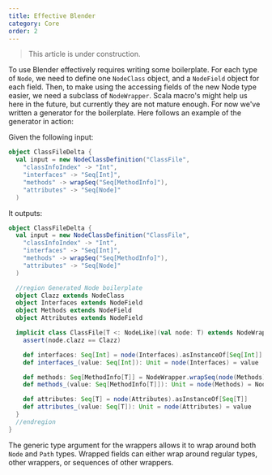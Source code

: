 ```yaml
---
title: Effective Blender
category: Core
order: 2
---
```


> This article is under construction.

To use Blender effectively requires writing some boilerplate. For each type of `Node`, we need to define one `NodeClass` object, and a `NodeField` object for each field. Then, to make using the accessing fields of the new Node type easier, we need a subclass of `NodeWrapper`. Scala macro's might help us here in the future, but currently they are not mature enough. For now we've written a generator for the boilerplate. Here follows an example of the generator in action:

Given the following input:
```scala
object ClassFileDelta {
  val input = new NodeClassDefinition("ClassFile", 
    "classInfoIndex" -> "Int",
    "interfaces" -> "Seq[Int]",
    "methods" -> wrapSeq("Seq[MethodInfo]"),
    "attributes" -> "Seq[Node]"
  )
```
It outputs:
```scala
object ClassFileDelta {
  val input = new NodeClassDefinition("ClassFile", 
    "classInfoIndex" -> "Int",
    "interfaces" -> "Seq[Int]",
    "methods" -> wrapSeq("Seq[MethodInfo]"),
    "attributes" -> "Seq[Node]"
  )

  //region Generated Node boilerplate
  object Clazz extends NodeClass
  object Interfaces extends NodeField
  object Methods extends NodeField
  object Attributes extends NodeField

  implicit class ClassFile[T <: NodeLike](val node: T) extends NodeWrapper {
    assert(node.clazz == Clazz)

    def interfaces: Seq[Int] = node(Interfaces).asInstanceOf[Seq[Int]]
    def interfaces_(value: Seq[Int]): Unit = node(Interfaces) = value

    def methods: Seq[MethodInfo[T]] = NodeWrapper.wrapSeq(node(Methods).asInstanceOf[Seq[T]])
    def methods_(value: Seq[MethodInfo[T]]): Unit = node(Methods) = NodeWrapper.unwrapSeq(value)

    def attributes: Seq[T] = node(Attributes).asInstanceOf[Seq[T]]
    def attributes_(value: Seq[T]): Unit = node(Attributes) = value
  }  
  //endregion
}
```

The generic type argument for the wrappers allows it to wrap around both `Node` and `Path` types. Wrapped fields can either wrap around regular types, other wrappers, or sequences of other wrappers.